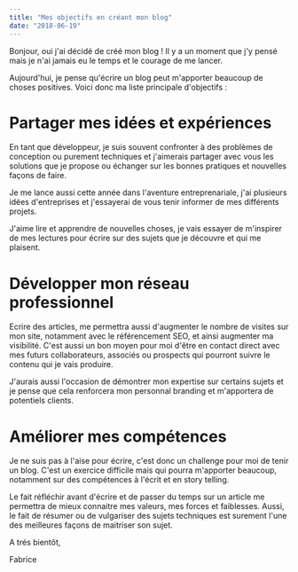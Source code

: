 ```yaml
---
title: "Mes objectifs en créant mon blog"
date: "2018-06-19"
---
```


Bonjour, oui j'ai décidé de créé mon blog ! Il y a un moment que j'y pensé mais je n'ai jamais eu le temps et le courage de me lancer.

Aujourd'hui, je pense qu'écrire un blog peut m'apporter beaucoup de choses positives. Voici donc ma liste principale d'objectifs :

# Partager mes idées et expériences

En tant que développeur, je suis souvent confronter à des problèmes de conception ou purement techniques et j'aimerais partager avec vous les solutions que je propose ou échanger sur les bonnes pratiques et nouvelles façons de faire.

Je me lance aussi cette année dans l'aventure entreprenariale, j'ai plusieurs idées d'entreprises et j'essayerai de vous tenir informer de mes différents projets.

J'aime lire et apprendre de nouvelles choses, je vais essayer de m'inspirer de mes lectures pour écrire sur des sujets que je découvre et qui me plaisent.


# Développer mon réseau professionnel

Ecrire des articles, me permettra aussi d'augmenter le nombre de visites sur mon site, notamment avec le référencement SEO, et ainsi augmenter ma visibilité.
C'est aussi un bon moyen pour moi d'être en contact direct avec mes futurs collaborateurs, associés ou prospects qui pourront suivre le contenu qui je vais produire.

J'aurais aussi l'occasion de démontrer mon expertise sur certains sujets et je pense que cela renforcera mon personnal branding et m'apportera de potentiels clients.


# Améliorer mes compétences

Je ne suis pas à l'aise pour écrire, c'est donc un challenge pour moi de tenir un blog. C'est un exercice difficile mais qui pourra m'apporter beaucoup, notamment sur des compétences à l'écrit et en story telling.

Le fait réfléchir avant d'écrire et de passer du temps sur un article me permettra de mieux connaitre mes valeurs, mes forces et faiblesses.
Aussi, le fait de résumer ou de vulgariser des sujets techniques est surement l'une des meilleures façons de maitriser son sujet.

A trés bientôt,

Fabrice
